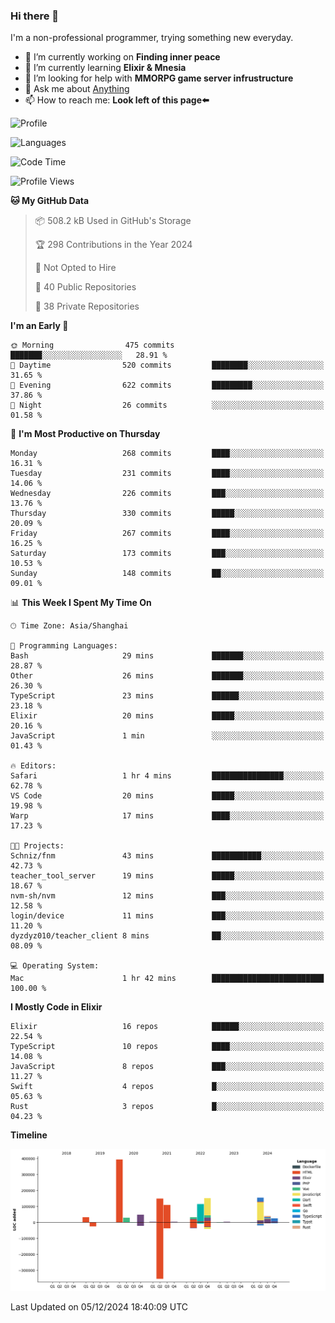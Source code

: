 ### Hi there 👋

I'm a non-professional programmer, trying something new everyday.

<!--
**dyzdyz010/dyzdyz010** is a ✨ _special_ ✨ repository because its `README.md` (this file) appears on your GitHub profile.
-->

- 🔭 I’m currently working on **Finding inner peace**
- 🌱 I’m currently learning **Elixir & Mnesia**
- 🤔 I’m looking for help with **MMORPG game server infrustructure**
- 💬 Ask me about [Anything](https://github.com/dyzdyz010/dyzdyz010/issues)
- 📫 How to reach me: **Look left of this page⬅️**

<!-- - 👯 I’m looking to collaborate on
- 😄 Pronouns: ...
- ⚡ Fun fact: ...
 -->
 
![Profile](https://github-readme-stats.vercel.app/api?username=dyzdyz010&count_private=true&show_icons=true&theme=dracula)

![Languages](https://github-readme-stats.vercel.app/api/top-langs/?username=dyzdyz010&layout=compact&theme=dracula)

<!--START_SECTION:waka-->
![Code Time](http://img.shields.io/badge/Code%20Time-1%2C839%20hrs%2052%20mins-blue)

![Profile Views](http://img.shields.io/badge/Profile%20Views-2-blue)

**🐱 My GitHub Data** 

> 📦 508.2 kB Used in GitHub's Storage 
 > 
> 🏆 298 Contributions in the Year 2024
 > 
> 🚫 Not Opted to Hire
 > 
> 📜 40 Public Repositories 
 > 
> 🔑 38 Private Repositories 
 > 
**I'm an Early 🐤** 

```text
🌞 Morning                475 commits         ███████░░░░░░░░░░░░░░░░░░   28.91 % 
🌆 Daytime                520 commits         ████████░░░░░░░░░░░░░░░░░   31.65 % 
🌃 Evening                622 commits         █████████░░░░░░░░░░░░░░░░   37.86 % 
🌙 Night                  26 commits          ░░░░░░░░░░░░░░░░░░░░░░░░░   01.58 % 
```
📅 **I'm Most Productive on Thursday** 

```text
Monday                   268 commits         ████░░░░░░░░░░░░░░░░░░░░░   16.31 % 
Tuesday                  231 commits         ████░░░░░░░░░░░░░░░░░░░░░   14.06 % 
Wednesday                226 commits         ███░░░░░░░░░░░░░░░░░░░░░░   13.76 % 
Thursday                 330 commits         █████░░░░░░░░░░░░░░░░░░░░   20.09 % 
Friday                   267 commits         ████░░░░░░░░░░░░░░░░░░░░░   16.25 % 
Saturday                 173 commits         ███░░░░░░░░░░░░░░░░░░░░░░   10.53 % 
Sunday                   148 commits         ██░░░░░░░░░░░░░░░░░░░░░░░   09.01 % 
```


📊 **This Week I Spent My Time On** 

```text
🕑︎ Time Zone: Asia/Shanghai

💬 Programming Languages: 
Bash                     29 mins             ███████░░░░░░░░░░░░░░░░░░   28.87 % 
Other                    26 mins             ███████░░░░░░░░░░░░░░░░░░   26.30 % 
TypeScript               23 mins             ██████░░░░░░░░░░░░░░░░░░░   23.18 % 
Elixir                   20 mins             █████░░░░░░░░░░░░░░░░░░░░   20.16 % 
JavaScript               1 min               ░░░░░░░░░░░░░░░░░░░░░░░░░   01.43 % 

🔥 Editors: 
Safari                   1 hr 4 mins         ████████████████░░░░░░░░░   62.78 % 
VS Code                  20 mins             █████░░░░░░░░░░░░░░░░░░░░   19.98 % 
Warp                     17 mins             ████░░░░░░░░░░░░░░░░░░░░░   17.23 % 

🐱‍💻 Projects: 
Schniz/fnm               43 mins             ███████████░░░░░░░░░░░░░░   42.73 % 
teacher_tool_server      19 mins             █████░░░░░░░░░░░░░░░░░░░░   18.67 % 
nvm-sh/nvm               12 mins             ███░░░░░░░░░░░░░░░░░░░░░░   12.58 % 
login/device             11 mins             ███░░░░░░░░░░░░░░░░░░░░░░   11.20 % 
dyzdyz010/teacher_client 8 mins              ██░░░░░░░░░░░░░░░░░░░░░░░   08.09 % 

💻 Operating System: 
Mac                      1 hr 42 mins        █████████████████████████   100.00 % 
```

**I Mostly Code in Elixir** 

```text
Elixir                   16 repos            ██████░░░░░░░░░░░░░░░░░░░   22.54 % 
TypeScript               10 repos            ████░░░░░░░░░░░░░░░░░░░░░   14.08 % 
JavaScript               8 repos             ███░░░░░░░░░░░░░░░░░░░░░░   11.27 % 
Swift                    4 repos             █░░░░░░░░░░░░░░░░░░░░░░░░   05.63 % 
Rust                     3 repos             █░░░░░░░░░░░░░░░░░░░░░░░░   04.23 % 
```



**Timeline**

![Lines of Code chart](https://raw.githubusercontent.com/dyzdyz010/dyzdyz010/master/assets/bar_graph.png)


 Last Updated on 05/12/2024 18:40:09 UTC
<!--END_SECTION:waka-->
